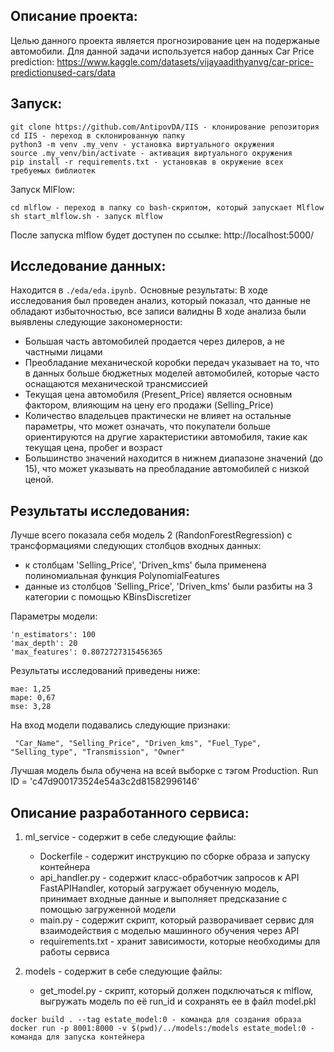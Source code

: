 ## **Описание проекта:**
Целью данного проекта является прогнозирование цен на подержаные автомобили. Для данной задачи используется набор данных Car Price prediction: https://www.kaggle.com/datasets/vijayaadithyanvg/car-price-predictionused-cars/data

## **Запуск:**
```
git clone https://github.com/AntipovDA/IIS - клонирование репозитория
cd IIS - переход в склонированную папку
python3 -m venv .my_venv - установка виртуального окружения
source .my_venv/bin/activate - активация виртуального окружения
pip install -r requirements.txt - установкав в окружение всех требуемых библиотек
```
Запуск MlFlow:
```
cd mlflow - переход в папку со bash-скриптом, который запускает Mlflow
sh start_mlflow.sh - запуск mlflow
```
После запуска mlflow будет доступен по ссылке: http://localhost:5000/

## **Исследование данных:**
Находится в ```./eda/eda.ipynb.``` Основные результаты:
В ходе исследования был проведен анализ, который показал, что данные не обладают избыточностью, все записи валидны
В ходе анализа были выявлены следующие закономерности:

* Большая часть автомобилей продается через дилеров, а не частными лицами
* Преобладание механической коробки передач указывает на то, что в данных больше бюджетных моделей автомобилей, которые часто оснащаются механической трансмиссией
* Текущая цена автомобиля (Present_Price) является основным фактором, влияющим на цену его продажи (Selling_Price)
* Количество владельцев практически не влияет на остальные параметры, что может означать, что покупатели больше ориентируются на другие характеристики автомобиля, такие как текущая цена, пробег и возраст
* Большинство значений находится в нижнем диапазоне значений (до 15), что может указывать на преобладание автомобилей с низкой ценой.


## **Результаты исследования:**

Лучше всего показала себя модель 2 (RandonForestRegression) с трансформациями следующих столбцов входных данных: 

- к столбцам 'Selling_Price', 'Driven_kms' была применена полиномиальная функция PolynomialFeatures
- данные из столбцов 'Selling_Price', 'Driven_kms' были разбиты на 3 категории с помощью KBinsDiscretizer

Параметры модели: 

```
'n_estimators': 100
'max_depth': 20
'max_features': 0.8072727315456365
```

Результаты исследований приведены ниже: 

```
mae: 1,25
mape: 0,67
mse: 3,28
```
На вход модели подавались следующие признаки: 

```
 "Car_Name", "Selling_Price", "Driven_kms", "Fuel_Type", "Selling_type", "Transmission", "Owner"
```

Лучшая модель была обучена на всей выборке с тэгом Production. Run ID = 'c47d900173524e54a3c2d81582996146'

## **Описание разработанного сервиса:**
1. ml_service - содержит в себе следующие файлы:
    * Dockerfile - содержит инструкцию по сборке образа и запуску контейнера
    * api_handler.py - содержит класс-обработчик запросов к API FastAPIHandler, который загружает обученную модель, принимает входные данные и выполняет предсказание с помощью загруженной модели
    * main.py - содержит скрипт, который разворачивает сервис для взаимодействия с моделью машинного обучения через API
    * requirements.txt - хранит зависимости, которые необходимы для работы сервиса


2. models - содержит в себе следующие файлы:
    * get_model.py - скрипт, который должен подключаться к mlflow, выгружать модель по её run_id и сохранять ее в файл model.pkl
  
```
docker build . --tag estate_model:0 - команда для создания образа
docker run -p 8001:8000 -v $(pwd)/../models:/models estate_model:0 - команда для запуска контейнера
```
